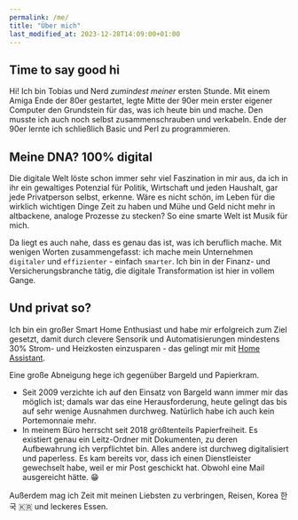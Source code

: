 ```yaml
---
permalink: /me/
title: "Über mich"
last_modified_at: 2023-12-28T14:09:00+01:00
---
```


## Time to say good hi

Hi! Ich bin Tobias und Nerd *zumindest meiner* ersten Stunde. Mit einem Amiga Ende der 80er gestartet, legte Mitte der 90er mein erster eigener Computer den Grundstein für das, was ich heute bin und mache. Den musste ich auch noch selbst zusammenschrauben und verkabeln. Ende der 90er lernte ich schließlich Basic und Perl zu programmieren.

## Meine DNA? 100% digital

Die digitale Welt löste schon immer sehr viel Faszination in mir aus, da ich in ihr ein gewaltiges Potenzial für Politik, Wirtschaft und jeden Haushalt, gar jede Privatperson selbst, erkenne. Wäre es nicht schön, im Leben für die wirklich wichtigen Dinge Zeit zu haben und Mühe und Geld nicht mehr in altbackene, analoge Prozesse zu stecken? So eine smarte Welt ist Musik für mich.

Da liegt es auch nahe, dass es genau das ist, was ich beruflich mache. Mit wenigen Worten zusammengefasst: ich mache mein Unternehmen `digitaler` und `effizienter` - einfach `smarter`. Ich bin in der Finanz- und Versicherungsbranche tätig, die digitale Transformation ist hier in vollem Gange.

## Und privat so?

Ich bin ein großer Smart Home Enthusiast und habe mir erfolgreich zum Ziel gesetzt, damit durch clevere Sensorik und Automatisierungen mindestens 30% Strom- und Heizkosten einzusparen - das gelingt mir mit [Home Assistant](https://www.home-assistant.io).

Eine große Abneigung hege ich gegenüber Bargeld und Papierkram.

* Seit 2009 verzichte ich auf den Einsatz von Bargeld wann immer mir das möglich ist; damals war das eine Herausforderung, heute gelingt das bis auf sehr wenige Ausnahmen durchweg. Natürlich habe ich auch kein Portemonnaie mehr.
* In meinem Büro herrscht seit 2018 größtenteils Papierfreiheit. Es existiert genau ein Leitz-Ordner mit Dokumenten, zu deren Aufbewahrung ich verpflichtet bin. Alles andere ist durchweg digitalisiert und paperless. Es kam bereits vor, dass ich einen Dienstleister gewechselt habe, weil er mir Post geschickt hat. Obwohl eine Mail ausgereicht hätte. :grin:

Außerdem mag ich Zeit mit meinen Liebsten zu verbringen, Reisen, Korea 한국 :kr: und leckeres Essen.